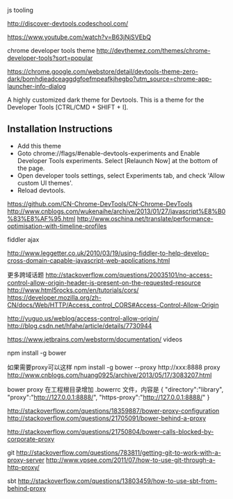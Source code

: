 js tooling

http://discover-devtools.codeschool.com/

https://www.youtube.com/watch?v=B63jNjSVEbQ

chrome developer tools theme
http://devthemez.com/themes/chrome-developer-tools?sort=popular

https://chrome.google.com/webstore/detail/devtools-theme-zero-dark/bomhdjeadceaggdgfoefmpeafkjhegbo?utm_source=chrome-app-launcher-info-dialog


A highly customized dark theme for Devtools.
This is a theme for the Developer Tools [CTRL/CMD + SHIFT + I].

Installation Instructions
---------------------------------------------------------
- Add this theme
- Goto chrome://flags/#enable-devtools-experiments and Enable Developer Tools experiments. Select [Relaunch Now] at the bottom of the page.
- Open developer tools settings, select Experiments tab, and check 'Allow custom UI themes'.
- Reload devtools.

https://github.com/CN-Chrome-DevTools/CN-Chrome-DevTools
http://www.cnblogs.com/wukenaihe/archive/2013/01/27/javascript%E8%B0%83%E8%AF%95.html
http://www.oschina.net/translate/performance-optimisation-with-timeline-profiles






fiddler ajax

http://www.leggetter.co.uk/2010/03/19/using-fiddler-to-help-develop-cross-domain-capable-javascript-web-applications.html

更多跨域话题
http://stackoverflow.com/questions/20035101/no-access-control-allow-origin-header-is-present-on-the-requested-resource
http://www.html5rocks.com/en/tutorials/cors/
https://developer.mozilla.org/zh-CN/docs/Web/HTTP/Access_control_CORS#Access-Control-Allow-Origin

http://yuguo.us/weblog/access-control-allow-origin/
http://blog.csdn.net/hfahe/article/details/7730944




https://www.jetbrains.com/webstorm/documentation/
videos









npm install -g bower

如果需要proxy可以这样
npm install -g bower --proxy http://xxx:8888
proxy
http://www.cnblogs.com/huang0925/archive/2013/05/17/3083207.html

bower proxy
在工程根目录增加 .bowerrc 文件，内容是
{
"directory":"library",
"proxy":"http://127.0.0.1:8888/",
"https-proxy":"http://127.0.0.1:8888/"
}



http://stackoverflow.com/questions/18359887/bower-proxy-configuration
http://stackoverflow.com/questions/21705091/bower-behind-a-proxy

http://stackoverflow.com/questions/21750804/bower-calls-blocked-by-corporate-proxy



git
http://stackoverflow.com/questions/783811/getting-git-to-work-with-a-proxy-server
http://www.vpsee.com/2011/07/how-to-use-git-through-a-http-proxy/

sbt
http://stackoverflow.com/questions/13803459/how-to-use-sbt-from-behind-proxy





